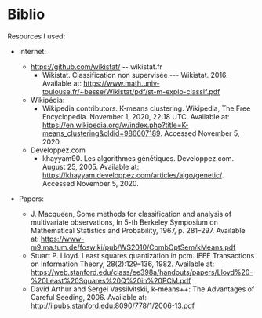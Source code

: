# Biblio
Resources I used:
  - Internet:
    - https://github.com/wikistat/ -- wikistat.fr
      - Wikistat. Classification non supervisée --- Wikistat. 2016. Available at: https://www.math.univ-toulouse.fr/~besse/Wikistat/pdf/st-m-explo-classif.pdf
    - Wikipédia:
      - Wikipedia contributors. K-means clustering. Wikipedia, The Free Encyclopedia. November 1, 2020, 22:18 UTC. Available at: https://en.wikipedia.org/w/index.php?title=K-means_clustering&oldid=986607189. Accessed November 5, 2020.
    - Developpez.com
      - khayyam90. Les algorithmes génétiques. Developpez.com. August 25, 2005. Available at: https://khayyam.developpez.com/articles/algo/genetic/. Accessed November 5, 2020.

  - Papers:
    - J. Macqueen, Some methods for classification and analysis of multivariate observations, In 5-th Berkeley Symposium on Mathematical Statistics and Probability, 1967, p. 281–297. Available at: https://www-m9.ma.tum.de/foswiki/pub/WS2010/CombOptSem/kMeans.pdf
    - Stuart P. Lloyd. Least squares quantization in pcm. IEEE Transactions on Information Theory, 28(2):129–136, 1982. Available at: https://web.stanford.edu/class/ee398a/handouts/papers/Lloyd%20-%20Least%20Squares%20Q%20in%20PCM.pdf
    - David Arthur and Sergei Vassilvitskii, k-means++: The Advantages of Careful Seeding, 2006. Available at: http://ilpubs.stanford.edu:8090/778/1/2006-13.pdf
